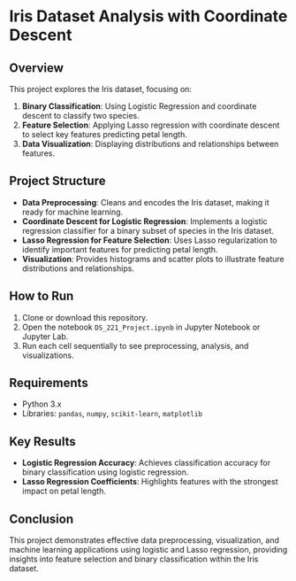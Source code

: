 # Iris Dataset Analysis with Coordinate Descent

## Overview
This project explores the Iris dataset, focusing on:
1. **Binary Classification**: Using Logistic Regression and coordinate descent to classify two species.
2. **Feature Selection**: Applying Lasso regression with coordinate descent to select key features predicting petal length.
3. **Data Visualization**: Displaying distributions and relationships between features.

## Project Structure
- **Data Preprocessing**: Cleans and encodes the Iris dataset, making it ready for machine learning.
- **Coordinate Descent for Logistic Regression**: Implements a logistic regression classifier for a binary subset of species in the Iris dataset.
- **Lasso Regression for Feature Selection**: Uses Lasso regularization to identify important features for predicting petal length.
- **Visualization**: Provides histograms and scatter plots to illustrate feature distributions and relationships.

## How to Run
1. Clone or download this repository.
2. Open the notebook `DS_221_Project.ipynb` in Jupyter Notebook or Jupyter Lab.
3. Run each cell sequentially to see preprocessing, analysis, and visualizations.

## Requirements
- Python 3.x
- Libraries: `pandas`, `numpy`, `scikit-learn`, `matplotlib`

## Key Results
- **Logistic Regression Accuracy**: Achieves classification accuracy for binary classification using logistic regression.
- **Lasso Regression Coefficients**: Highlights features with the strongest impact on petal length.

## Conclusion
This project demonstrates effective data preprocessing, visualization, and machine learning applications using logistic and Lasso regression, providing insights into feature selection and binary classification within the Iris dataset.
